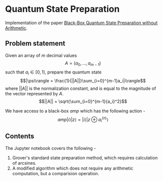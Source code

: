 # Quantum State Preparation

Implementation of the paper [Black-Box Quantum State Preparation without Arithmetic](https://doi.org/10.1103/PhysRevLett.122.020502).

## Problem statement

Given an array of $m$ decimal values 
$$A = (a_0, ..., a_{m-1})$$
such that $a_i \in [0, 1)$, prepare the quantum state 
$$|\psi\rangle = \frac{1}{||A||}\sum_{i=0}^{m-1}a_i|i\rangle$$
where $||A||$ is the normalization constant, and is equal to the magnitude of the vector represented by $A$. $$||A|| = \sqrt{\sum_{i=0}^{m-1}{a_i}^2}$$

We have access to a black-box $amp$ which has the following action - 
$$amp|i\rangle|z\rangle = |i\rangle|z \oplus a_{i}^{(n)}\rangle $$

## Contents

The Jupyter notebook covers the following - 
1. Grover's standard state preparation method, which requires calculation of arcsines.
2. A modified algorithm which does not require any arithmetic computation, but a comparision operation.
